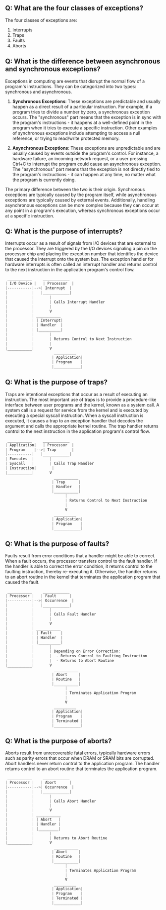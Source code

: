 ## Q: What are the four classes of exceptions?

The four classes of exceptions are:

1.  Interrupts
2.  Traps
3.  Faults
4.  Aborts

## Q: What is the difference between asynchronous and synchronous exceptions?
Exceptions in computing are events that disrupt the normal flow of a program's instructions. They can be categorized into two types: synchronous and asynchronous.

1.  **Synchronous Exceptions**: These exceptions are predictable and usually happen as a direct result of a particular instruction. For example, if a program tries to divide a number by zero, a synchronous exception occurs. The "synchronous" part means that the exception is in sync with the program's instructions - it happens at a well-defined point in the program when it tries to execute a specific instruction. Other examples of synchronous exceptions include attempting to access a null reference, or trying to read/write protected memory.
    
2.  **Asynchronous Exceptions**: These exceptions are unpredictable and are usually caused by events outside the program's control. For instance, a hardware failure, an incoming network request, or a user pressing Ctrl+C to interrupt the program could cause an asynchronous exception. The "asynchronous" part means that the exception is not directly tied to the program's instructions - it can happen at any time, no matter what the program is currently doing.
    

The primary difference between the two is their origin. Synchronous exceptions are typically caused by the program itself, while asynchronous exceptions are typically caused by external events. Additionally, handling asynchronous exceptions can be more complex because they can occur at any point in a program's execution, whereas synchronous exceptions occur at a specific instruction.

## Q: What is the purpose of interrupts?

Interrupts occur as a result of signals from I/O devices that are external to the processor. They are triggered by the I/O devices signaling a pin on the processor chip and placing the exception number that identifies the device that caused the interrupt onto the system bus. The exception handler for hardware interrupts is often called an interrupt handler and returns control to the next instruction in the application program's control flow.

```c
 ___________     ____________
| I/O Device |   | Processor  |
|-----------|-->| Interrupt  |
|           |   |____________|
|           |       |
|           |       | Calls Interrupt Handler
|           |       |
|           |       V
|           | ___________
|           | | Interrupt|
|           | | Handler  |
|           | |__________|
|           |       |
|           |       | Returns Control to Next Instruction
|           |       |
|___________|       V
                      __________
                     | Application|
                     | Program    |
                     |____________|
```

## Q: What is the purpose of traps?

Traps are intentional exceptions that occur as a result of executing an instruction. The most important use of traps is to provide a procedure-like interface between user programs and the kernel, known as a system call. A system call is a request for service from the kernel and is executed by executing a special syscall instruction. When a syscall instruction is executed, it causes a trap to an exception handler that decodes the argument and calls the appropriate kernel routine. The trap handler returns control to the next instruction in the application program's control flow.

```c
 ___________     ____________
| Application|   | Processor  |
| Program    |-->| Trap       |
|-----------|   |____________|
| Executes  |       |
| Syscall   |       | Calls Trap Handler
| Instruction|       |
|___________|       V
                      ___________
                     | Trap      |
                     | Handler   |
                     |___________|
                           |
                           | Returns Control to Next Instruction
                           |
                           V
                      __________
                     | Application|
                     | Program    |
                     |____________|
```

## Q: What is the purpose of faults?

Faults result from error conditions that a handler might be able to correct. When a fault occurs, the processor transfers control to the fault handler. If the handler is able to correct the error condition, it returns control to the faulting instruction, thereby re-executing it. Otherwise, the handler returns to an abort routine in the kernel that terminates the application program that caused the fault.
```c
 ___________     ____________
| Processor |   | Fault      |
|-----------|-->| Occurrence  |
|           |   |____________|
|           |       |
|           |       | Calls Fault Handler
|           |       |
|           |       V
|           | ___________
|           | | Fault    |
|           | | Handler  |
|           | |__________|
|           |       |
|           |       | Depending on Error Correction:
|           |       |  - Returns Control to Faulting Instruction
|           |       |  - Returns to Abort Routine
|___________|       V
                      ___________
                     | Abort     |
                     | Routine   |
                     |___________|
                           |
                           | Terminates Application Program
                           |
                           V
                      __________
                     | Application|
                     | Program    |
                     | Terminated |
                     |____________|

```

## Q: What is the purpose of aborts?

Aborts result from unrecoverable fatal errors, typically hardware errors such as parity errors that occur when DRAM or SRAM bits are corrupted. Abort handlers never return control to the application program. The handler returns control to an abort routine that terminates the application program.
```c
 ___________     ____________
| Processor |   | Abort      |
|-----------|-->| Occurrence  |
|           |   |____________|
|           |       |
|           |       | Calls Abort Handler
|           |       |
|           |       V
|           | ___________
|           | | Abort   |
|           | | Handler |
|           | |_________|
|           |       |
|           |       | Returns to Abort Routine
|___________|       V
                      ___________
                     | Abort     |
                     | Routine   |
                     |___________|
                           |
                           | Terminates Application Program
                           |
                           V
                      __________
                     | Application|
                     | Program    |
                     | Terminated |
                     |____________|
```